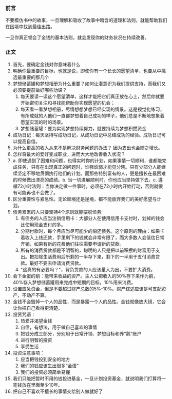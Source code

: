 ### 前言

不要模仿书中的故事，一旦理解和吸收了故事中暗含的道理和法则，就能帮助我们在困境中找到最佳出路。

一旦你真正领会了金钱的基本法则，就会发现你的财务状况在持续改善。

### 正文

1. 首先，要确定金钱对你意味着什么
2. 明确你最重要的目标，也就是说，即使你有一个长长的愿望清单，也要从中挑选最重要的那几个
3. 梦想储蓄罐和梦想相册为什么重要？如何让潜意识为我们提供支持，而我们又必须要提前做好哪些功课？
   1. 每天要读一读这个愿望清单，这样才能把它们真正放在心上，然后你就要开始密切关注和寻找能帮助你实现愿望的机会；
   2. 每天看一看梦想相册，尽情想想梦想已经实现的情景。这是视觉化练习，有所成就的人他们一直都梦想着自己成功的样子，他们总是不断地想象着愿望实现的时的场景。
   3. 梦想储蓄罐：要为实现梦想持续努力，就要持续为梦想积攒资金
4. 成功日记：每天坚持写成功日记，从成功日记中总结成功的经验。成功日记可以提高自信。
5. 为什么更高的收入从来不是解决财务问题的办法？ 因为支出也会随之增长。
6. 怎样将最大的爱好变成职业，进而大大地改善收入状况？
7. a. 即使遇到了困难和问题，也得实时你的计划，如果事情一切顺利，谁都能完成任务，只有在出现真正的问题时，谁强谁弱才能见分晓。只有少部分人能继续坚定不移地贯彻执行他们的计划。而那些特别富有的人，更是擅长在最困难的时候做出漂亮的成绩。b. 当一切进展顺利时，你也应当坚持做下去。c. 遵循72小时法则：当你决定做一件事时，必须在72小时内开始行动，否则就很有可能再也不会做了。
8. 区分重要性与紧急性。无论顺境还是逆境，都不能放弃我们的美好愿望与计划。
9. 债务累累的人只要坚持4个原则就能摆脱债务:
   1. 有债务的人应当注销信用卡：大部分人在使用信用卡支付时，划掉的钱会比使用现金支付的多。
   2. 分期付款时，每个月应当尽可能少的偿还债务。这个原则的理由：如果卡着收入上线还款，手里剩下的钱就会非常有限了，而大多数人会低估日常开销，如果有新的花费他们往往需要申请新的贷款。
   3. 所有的消费贷款都是不明智的，聪明的人只是把以前积攒的财富用于支出。把扣除生活费用后所剩的一半存下来，剩下的一半用于支付消费贷款。最好不要去申请消费贷款。
   4. "这真的有必要吗？"，背负贷款的人应该量入为出，不要扩大消费。
10. 会下金蛋的鹅：能带来收益的资产。主人公把收入的50%存下来作为鹅，40%存入梦想储蓄罐用来完成中短期的目标，10%用来消费。
11. 设置应急资金，但是不要超过财产总数的5%-10%。财产综述应该是可支配资产，不动产不算。
12. 金钱不会毁掉一个人的品性，而是暴露一个人的品性。金钱就像放大镜，它会让你把自己看得更清楚。
13. 投资咒语：
    1. 热爱并渴望金钱
    2. 自信，有想法，用于做自己喜欢的事情
    3. 把钱分成三部分，分别用于日常开销、梦想目标和养“鹅”账户
    4. 进行明智的投资
    5. 享受生活
14. 投资注意事项：
    1. 应当把钱投到安全的地方
    2. 我们的钱应该生出很多“金蛋”
    3. 我们的投资必须简单易懂
15. 我们只能把暂时不用的钱投进基金，一旦计划投资基金，就说明我们打算将一笔钱放在里面至少10年。
16. 把自己不喜欢不擅长的事情交给别人做就好了

